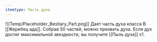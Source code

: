```yaml
---
itemtype: Часть духа
---
```

![[Temp/Placeholder_Bestiary_Part.png]]
Дает часть духа класса B [[Жеребец ада]]. Собрав 50 частей, можно призвать духа. Если дух достиг максимальной звездности, вы получите [[Пыль духа]] х1.
